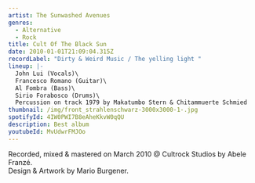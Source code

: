 ```yaml
---
artist: The Sunwashed Avenues
genres:
  - Alternative
  - Rock
title: Cult Of The Black Sun
date: 2010-01-01T21:09:04.315Z
recordLabel: "Dirty & Weird Music / The yelling light "
lineup: |-
  John Lui (Vocals)\
  Francesco Romano (Guitar)\
  Al Fombra (Bass)\
  Sirio Forabosco (Drums)\
  Percussion on track 1979 by Makatumbo Stern & Chitammuerte Schmied
thumbnail: /img/front_strahlenschwarz-3000x3000-1-.jpg
spotifyId: 4IW0PWI7B8eAheKkvW0qQU
description: Best album
youtubeId: MvUdwrFMJOo
---
```

Recorded, mixed & mastered on March 2010 @ Cultrock Studios by Abele Franzé.\
Design & Artwork by Mario Burgener.